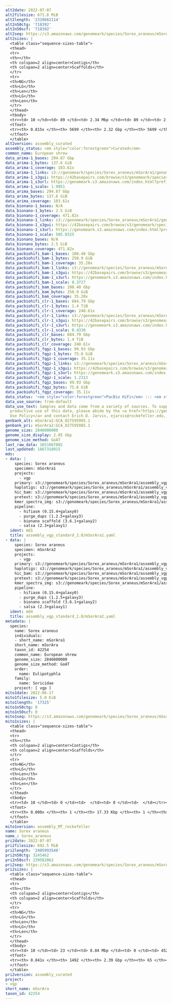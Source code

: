 ```yaml
---
alt2date: 2022-07-07
alt2filesize: 671.8 MiB
alt2length: '2319662114'
alt2n50ctg: '718392'
alt2n50scf: '718392'
alt2seq: https://s3.amazonaws.com/genomeark/species/Sorex_araneus/mSorAra2/assembly_curated/mSorAra2.alt.cur.20220707.fasta.gz
alt2sizes: |
  <table class="sequence-sizes-table">
  <thead>
  <tr>
  <th></th>
  <th colspan=2 align=center>Contigs</th>
  <th colspan=2 align=center>Scaffolds</th>
  </tr>
  <tr>
  <th>NG</th>
  <th>LG</th>
  <th>Len</th>
  <th>LG</th>
  <th>Len</th>
  </tr>
  </thead>
  <tbody>
  <tr><td> 10 </td><td> 89 </td><td> 2.34 Mbp </td><td> 89 </td><td> 2.34 Mbp </td></tr><tr><td> 20 </td><td> 231 </td><td> 1.72 Mbp </td><td> 231 </td><td> 1.72 Mbp </td></tr><tr><td> 30 </td><td> 423 </td><td> 1.30 Mbp </td><td> 423 </td><td> 1.30 Mbp </td></tr><tr><td> 40 </td><td> 681 </td><td> 0.95 Mbp </td><td> 681 </td><td> 0.95 Mbp </td></tr><tr style="background-color:#cccccc;"><td> 50 </td><td> 1025 </td><td> 0.72 Mbp </td><td> 1025 </td><td> 0.72 Mbp </td></tr><tr><td> 60 </td><td> 1496 </td><td> 0.51 Mbp </td><td> 1496 </td><td> 0.51 Mbp </td></tr><tr><td> 70 </td><td> 2232 </td><td> 292.05 Kbp </td><td> 2232 </td><td> 292.05 Kbp </td></tr><tr><td> 80 </td><td> 4176 </td><td> 48.61 Kbp </td><td> 4176 </td><td> 48.61 Kbp </td></tr><tr><td> 90 </td><td> 0 </td><td>  </td><td> 0 </td><td>  </td></tr><tr><td> 100 </td><td> 0 </td><td>  </td><td> 0 </td><td>  </td></tr></tbody>
  <tfoot>
  <tr><th> 0.815x </th><th> 5699 </th><th> 2.32 Gbp </th><th> 5699 </th><th> 2.32 Gbp </th></tr>
  </tfoot>
  </table>
alt2version: assembly_curated
assembly_status: <em style="color:forestgreen">Curated</em>
common_name: European shrew
data_arima-1_bases: 294.87 Gbp
data_arima-1_bytes: 137.6 GiB
data_arima-1_coverage: 103.61x
data_arima-1_links: s3://genomeark/species/Sorex_araneus/mSorAra1/genomic_data/arima/<br>
data_arima-1_s3gui: https://42basepairs.com/browse/s3/genomeark/species/Sorex_araneus/mSorAra1/genomic_data/arima/
data_arima-1_s3url: https://genomeark.s3.amazonaws.com/index.html?prefix=species/Sorex_araneus/mSorAra1/genomic_data/arima/
data_arima-1_scale: 1.9951
data_arima_bases: 294.87 Gbp
data_arima_bytes: 137.6 GiB
data_arima_coverage: 103.61x
data_bionano-1_bases: N/A
data_bionano-1_bytes: 2.5 GiB
data_bionano-1_coverage: 471.82x
data_bionano-1_links: s3://genomeark/species/Sorex_araneus/mSorAra1/genomic_data/bionano/<br>
data_bionano-1_s3gui: https://42basepairs.com/browse/s3/genomeark/species/Sorex_araneus/mSorAra1/genomic_data/bionano/
data_bionano-1_s3url: https://genomeark.s3.amazonaws.com/index.html?prefix=species/Sorex_araneus/mSorAra1/genomic_data/bionano/
data_bionano-1_scale: 505.0325
data_bionano_bases: N/A
data_bionano_bytes: 2.5 GiB
data_bionano_coverage: 471.82x
data_pacbiohifi_bam-1_bases: 100.40 Gbp
data_pacbiohifi_bam-1_bytes: 250.9 GiB
data_pacbiohifi_bam-1_coverage: 35.28x
data_pacbiohifi_bam-1_links: s3://genomeark/species/Sorex_araneus/mSorAra1/genomic_data/pacbio_hifi/<br>
data_pacbiohifi_bam-1_s3gui: https://42basepairs.com/browse/s3/genomeark/species/Sorex_araneus/mSorAra1/genomic_data/pacbio_hifi/
data_pacbiohifi_bam-1_s3url: https://genomeark.s3.amazonaws.com/index.html?prefix=species/Sorex_araneus/mSorAra1/genomic_data/pacbio_hifi/
data_pacbiohifi_bam-1_scale: 0.3727
data_pacbiohifi_bam_bases: 100.40 Gbp
data_pacbiohifi_bam_bytes: 250.9 GiB
data_pacbiohifi_bam_coverage: 35.28x
data_pacbiohifi_clr-1_bases: 684.79 Gbp
data_pacbiohifi_clr-1_bytes: 1.4 TiB
data_pacbiohifi_clr-1_coverage: 240.61x
data_pacbiohifi_clr-1_links: s3://genomeark/species/Sorex_araneus/mSorAra1/genomic_data/pacbio_hifi/<br>
data_pacbiohifi_clr-1_s3gui: https://42basepairs.com/browse/s3/genomeark/species/Sorex_araneus/mSorAra1/genomic_data/pacbio_hifi/
data_pacbiohifi_clr-1_s3url: https://genomeark.s3.amazonaws.com/index.html?prefix=species/Sorex_araneus/mSorAra1/genomic_data/pacbio_hifi/
data_pacbiohifi_clr-1_scale: 0.4338
data_pacbiohifi_clr_bases: 684.79 Gbp
data_pacbiohifi_clr_bytes: 1.4 TiB
data_pacbiohifi_clr_coverage: 240.61x
data_pacbiohifi_fqgz-1_bases: 99.93 Gbp
data_pacbiohifi_fqgz-1_bytes: 75.6 GiB
data_pacbiohifi_fqgz-1_coverage: 35.11x
data_pacbiohifi_fqgz-1_links: s3://genomeark/species/Sorex_araneus/mSorAra1/genomic_data/pacbio_hifi/<br>
data_pacbiohifi_fqgz-1_s3gui: https://42basepairs.com/browse/s3/genomeark/species/Sorex_araneus/mSorAra1/genomic_data/pacbio_hifi/
data_pacbiohifi_fqgz-1_s3url: https://genomeark.s3.amazonaws.com/index.html?prefix=species/Sorex_araneus/mSorAra1/genomic_data/pacbio_hifi/
data_pacbiohifi_fqgz-1_scale: 1.2313
data_pacbiohifi_fqgz_bases: 99.93 Gbp
data_pacbiohifi_fqgz_bytes: 75.6 GiB
data_pacbiohifi_fqgz_coverage: 35.11x
data_status: '<em style="color:forestgreen">PacBio HiFi</em> ::: <em style="color:forestgreen">Arima</em>'
data_use_source: from-default
data_use_text: Samples and data come from a variety of sources. To support fair and
  productive use of this data, please abide by the <a href="https://genome10k.soe.ucsc.edu/data-use-policies/">Data
  Use Policy</a> and contact Erich D. Jarvis, ejarvis@rockefeller.edu, with any questions.
genbank_alt: mSorAra2:GCA_027595995.1
genbank_pri: mSorAra2:GCA_027595985.1
genome_size: 2846000000
genome_size_display: 2.85 Gbp
genome_size_method: GoAT
last_raw_data: 1651667882
last_updated: 1667318915
mds:
- data: |
    species: Sorex araneus
    specimen: mSorAra1
    projects:
      - vgp
    primary: s3://genomeark/species/Sorex_araneus/mSorAra1/assembly_vgp_standard_2.0/mSorAra1.pri.asm.20211103.fasta.gz
    haplotigs: s3://genomeark/species/Sorex_araneus/mSorAra1/assembly_vgp_standard_2.0/mSorAra1.alt.asm.20211103.fasta.gz
    hic_bam: s3://genomeark/species/Sorex_araneus/mSorAra1/assembly_vgp_standard_2.0/evaluation/pretext/s2/mSorAra1_s2.bam
    pretext: s3://genomeark/species/Sorex_araneus/mSorAra1/assembly_vgp_standard_2.0/evaluation/pretext/s2/mSorAra1_s2.pretext
    kmer_spectra_img: s3://genomeark/species/Sorex_araneus/mSorAra1/assembly_vgp_standard_2.0/evaluation/merqury/p/mSorAra1_images/
    pipeline:
      - hifiasm (0.15.4+galaxy0)
      - purge_dups (1.2.5+galaxy3)
      - bionano scaffold (3.6.1+galaxy2)
      - salsa (2.3+galaxy1)
  ident: md1
  title: assembly_vgp_standard_2.0/mSorAra1.yaml
- data: |
    species: Sorex araneus
    specimen: mSorAra2
    projects:
      - vgp
    primary: s3://genomeark/species/Sorex_araneus/mSorAra1/assembly_vgp_standard_2.0/mSorAra2.pri.asm.20211103.fasta.gz
    haplotigs: s3://genomeark/species/Sorex_araneus/mSorAra1/assembly_vgp_standard_2.0/mSorAra2.alt.asm.20211103.fasta.gz
    hic_bam: s3://genomeark/species/Sorex_araneus/mSorAra1/assembly_vgp_standard_2.0/evaluation/pretext/s2/mSorAra1_s2.bam
    pretext: s3://genomeark/species/Sorex_araneus/mSorAra1/assembly_vgp_standard_2.0/evaluation/pretext/s2/mSorAra1_s2.pretext
    kmer_spectra_img: s3://genomeark/species/Sorex_araneus/mSorAra1/assembly_vgp_standard_2.0/evaluation/merqury/p/mSorAra1_images/
    pipeline:
      - hifiasm (0.15.4+galaxy0)
      - purge_dups (1.2.5+galaxy3)
      - bionano scaffold (3.6.1+galaxy2)
      - salsa (2.3+galaxy1)
  ident: md4
  title: assembly_vgp_standard_2.0/mSorAra2.yaml
metadata: |
  species:
    name: Sorex araneus
    individuals:
    - short_name: mSorAra1
    short_name: mSorAra
    taxon_id: 42254
    common_name: European shrew
    genome_size: 2846000000
    genome_size_method: GoAT
    order:
      name: Eulipotyphla
    family:
      name: Soricidae
    project: [ vgp ]
mito1date: 2022-06-17
mito1filesize: 5.0 KiB
mito1length: '17325'
mito1n50ctg: 0
mito1n50scf: 0
mito1seq: https://s3.amazonaws.com/genomeark/species/Sorex_araneus/mSorAra1/assembly_MT_rockefeller/mSorAra1.MT.20220617.fasta.gz
mito1sizes: |
  <table class="sequence-sizes-table">
  <thead>
  <tr>
  <th></th>
  <th colspan=2 align=center>Contigs</th>
  <th colspan=2 align=center>Scaffolds</th>
  </tr>
  <tr>
  <th>NG</th>
  <th>LG</th>
  <th>Len</th>
  <th>LG</th>
  <th>Len</th>
  </tr>
  </thead>
  <tbody>
  <tr><td> 10 </td><td> 0 </td><td>  </td><td> 0 </td><td>  </td></tr><tr><td> 20 </td><td> 0 </td><td>  </td><td> 0 </td><td>  </td></tr><tr><td> 30 </td><td> 0 </td><td>  </td><td> 0 </td><td>  </td></tr><tr><td> 40 </td><td> 0 </td><td>  </td><td> 0 </td><td>  </td></tr><tr style="background-color:#cccccc;"><td> 50 </td><td> 0 </td><td style="background-color:#ff8888;">  </td><td> 0 </td><td style="background-color:#ff8888;">  </td></tr><tr><td> 60 </td><td> 0 </td><td>  </td><td> 0 </td><td>  </td></tr><tr><td> 70 </td><td> 0 </td><td>  </td><td> 0 </td><td>  </td></tr><tr><td> 80 </td><td> 0 </td><td>  </td><td> 0 </td><td>  </td></tr><tr><td> 90 </td><td> 0 </td><td>  </td><td> 0 </td><td>  </td></tr><tr><td> 100 </td><td> 0 </td><td>  </td><td> 0 </td><td>  </td></tr></tbody>
  <tfoot>
  <tr><th> 0.000x </th><th> 1 </th><th> 17.33 Kbp </th><th> 1 </th><th> 17.33 Kbp </th></tr>
  </tfoot>
  </table>
mito1version: assembly_MT_rockefeller
name: Sorex araneus
name_: Sorex_araneus
pri2date: 2022-07-07
pri2filesize: 692.5 MiB
pri2length: '2405993548'
pri2n50ctg: 3245462
pri2n50scf: 239582062
pri2seq: https://s3.amazonaws.com/genomeark/species/Sorex_araneus/mSorAra2/assembly_curated/mSorAra2.pri.cur.20220707.fasta.gz
pri2sizes: |
  <table class="sequence-sizes-table">
  <thead>
  <tr>
  <th></th>
  <th colspan=2 align=center>Contigs</th>
  <th colspan=2 align=center>Scaffolds</th>
  </tr>
  <tr>
  <th>NG</th>
  <th>LG</th>
  <th>Len</th>
  <th>LG</th>
  <th>Len</th>
  </tr>
  </thead>
  <tbody>
  <tr><td> 10 </td><td> 23 </td><td> 8.84 Mbp </td><td> 0 </td><td> 452.70 Mbp </td></tr><tr><td> 20 </td><td> 60 </td><td> 6.69 Mbp </td><td> 1 </td><td> 381.07 Mbp </td></tr><tr><td> 30 </td><td> 107 </td><td> 5.40 Mbp </td><td> 2 </td><td> 374.36 Mbp </td></tr><tr><td> 40 </td><td> 166 </td><td> 4.19 Mbp </td><td> 2 </td><td> 374.36 Mbp </td></tr><tr style="background-color:#cccccc;"><td> 50 </td><td> 243 </td><td style="background-color:#88ff88;"> 3.25 Mbp </td><td> 3 </td><td style="background-color:#88ff88;"> 239.58 Mbp </td></tr><tr><td> 60 </td><td> 347 </td><td> 2.26 Mbp </td><td> 5 </td><td> 216.57 Mbp </td></tr><tr><td> 70 </td><td> 508 </td><td> 1.35 Mbp </td><td> 6 </td><td> 169.03 Mbp </td></tr><tr><td> 80 </td><td> 836 </td><td> 491.18 Kbp </td><td> 10 </td><td> 67.95 Mbp </td></tr><tr><td> 90 </td><td> 0 </td><td>  </td><td> 0 </td><td>  </td></tr><tr><td> 100 </td><td> 0 </td><td>  </td><td> 0 </td><td>  </td></tr></tbody>
  <tfoot>
  <tr><th> 0.841x </th><th> 1492 </th><th> 2.39 Gbp </th><th> 65 </th><th> 2.41 Gbp </th></tr>
  </tfoot>
  </table>
pri2version: assembly_curated
project:
- vgp
short_name: mSorAra
taxon_id: 42254
---
```

